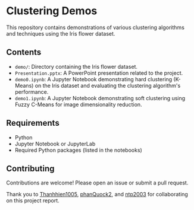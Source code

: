 # Clustering Demos

This repository contains demonstrations of various clustering algorithms and techniques using the Iris flower dataset.

## Contents

- `demo/`: Directory containing the Iris flower dataset.
- `Presentation.pptx`: A PowerPoint presentation related to the project.
- `demo0.ipynb`: A Jupyter Notebook demonstrating hard clustering (K-Means) on the Iris dataset and evaluating the clustering algorithm's performance.
- `demo1.ipynb`: A Jupyter Notebook demonstrating soft clustering using Fuzzy C-Means for image dimensionality reduction.

## Requirements

- Python
- Jupyter Notebook or JupyterLab
- Required Python packages (listed in the notebooks)

## Contributing

Contributions are welcome! Please open an issue or submit a pull request.

Thank you to [Thanhhien1005](https://github.com/Thanhhien1005), [phanQuock2](https://github.com/phanQuock2), and [ntp2003](https://github.com/ntp2003) for collaborating on this project report.
